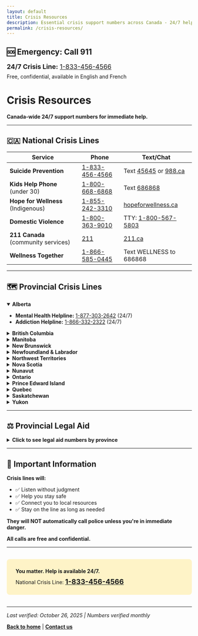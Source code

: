 ```yaml
---
layout: default
title: Crisis Resources
description: Essential crisis support numbers across Canada - 24/7 helplines for immediate assistance.
permalink: /crisis-resources/
---
```


<div class="crisis-alert" role="alert">
  <h2>🆘 Emergency: Call 911</h2>
  <p style="margin: 0; font-size: 1.1rem;"><strong>24/7 Crisis Line:</strong> <a href="tel:1-833-456-4566">1-833-456-4566</a></p>
  <p style="margin: 0.5rem 0 0;">Free, confidential, available in English and French</p>
</div>

# Crisis Resources

**Canada-wide 24/7 support numbers for immediate help.**

---

## 🇨🇦 National Crisis Lines

| Service | Phone | Text/Chat |
|---------|-------|-----------|
| **Suicide Prevention** | [1-833-456-4566](tel:1-833-456-4566) | Text [45645](sms:45645) or [988.ca](https://988.ca) |
| **Kids Help Phone** (under 30) | [1-800-668-6868](tel:1-800-668-6868) | Text [686868](sms:686868) |
| **Hope for Wellness** (Indigenous) | [1-855-242-3310](tel:1-855-242-3310) | [hopeforwellness.ca](https://hopeforwellness.ca) |
| **Domestic Violence** | [1-800-363-9010](tel:1-800-363-9010) | TTY: [1-800-567-5803](tel:1-800-567-5803) |
| **211 Canada** (community services) | [211](tel:211) | [211.ca](https://211.ca) |
| **Wellness Together** | [1-866-585-0445](tel:1-866-585-0445) | Text WELLNESS to 686868 |

---

## 🗺️ Provincial Crisis Lines

<details open>
<summary><strong>Alberta</strong></summary>

- **Mental Health Helpline:** [1-877-303-2642](tel:1-877-303-2642) (24/7)
- **Addiction Helpline:** [1-866-332-2322](tel:1-866-332-2322) (24/7)

</details>

<details>
<summary><strong>British Columbia</strong></summary>

- **Crisis Centre BC:** [1-800-784-2433](tel:1-800-784-2433) (24/7)
- **310 Mental Health Support:** [310-6789](tel:310-6789) (no area code, 24/7)

</details>

<details>
<summary><strong>Manitoba</strong></summary>

- **Klinic Crisis Line:** [1-888-322-3019](tel:1-888-322-3019) (24/7)
- **Manitoba Suicide Line:** [1-877-435-7170](tel:1-877-435-7170) (24/7)

</details>

<details>
<summary><strong>New Brunswick</strong></summary>

- **Chimo Helpline:** [1-800-667-5005](tel:1-800-667-5005) (24/7)
- **Tele-Care 811:** [811](tel:811) (24/7)

</details>

<details>
<summary><strong>Newfoundland & Labrador</strong></summary>

- **Mental Health Crisis Line:** [1-888-737-4668](tel:1-888-737-4668) (24/7)

</details>

<details>
<summary><strong>Northwest Territories</strong></summary>

- **NWT Help Line:** [1-800-661-0844](tel:1-800-661-0844) (24/7)

</details>

<details>
<summary><strong>Nova Scotia</strong></summary>

- **Mental Health Mobile Crisis:** [1-888-429-8167](tel:1-888-429-8167) (24/7)

</details>

<details>
<summary><strong>Nunavut</strong></summary>

- **Kamatsiaqtut Help Line:** [1-800-265-3333](tel:1-800-265-3333) (24/7)

</details>

<details>
<summary><strong>Ontario</strong></summary>

- **ConnexOntario:** [1-866-531-2600](tel:1-866-531-2600) (24/7)
- **Good2Talk** (students): [1-866-925-5454](tel:1-866-925-5454) (24/7)

</details>

<details>
<summary><strong>Prince Edward Island</strong></summary>

- **Island Helpline:** [1-800-218-2885](tel:1-800-218-2885) (24/7)

</details>

<details>
<summary><strong>Quebec</strong></summary>

- **Suicide Action Montreal:** [1-866-277-3553](tel:1-866-277-3553) (24/7)
- **Info-Social 811:** [811](tel:811) (24/7)

</details>

<details>
<summary><strong>Saskatchewan</strong></summary>

- **Mobile Crisis (Regina):** [306-757-0127](tel:306-757-0127) (24/7)
- **Mobile Crisis (Saskatoon):** [306-933-6200](tel:306-933-6200) (24/7)

</details>

<details>
<summary><strong>Yukon</strong></summary>

- **Mental Wellness Services:** [867-456-3838](tel:867-456-3838) (24/7)

</details>

---

## ⚖️ Provincial Legal Aid

<details>
<summary><strong>Click to see legal aid numbers by province</strong></summary>

| Province | Phone | Hours |
|----------|-------|-------|
| **Alberta** | [1-866-845-3425](tel:1-866-845-3425) | Mon-Fri 8:30am-4:30pm |
| **British Columbia** | [1-866-577-2525](tel:1-866-577-2525) | Mon-Fri 9am-5pm |
| **Manitoba** | [1-800-261-2960](tel:1-800-261-2960) | Mon-Fri 8:30am-4:30pm |
| **New Brunswick** | [1-833-885-5343](tel:1-833-885-5343) | Mon-Fri 8:30am-4:30pm |
| **Newfoundland** | [1-800-563-9911](tel:1-800-563-9911) | Mon-Fri 8:30am-4:30pm |
| **Northwest Territories** | [867-873-7450](tel:867-873-7450) | Mon-Fri 8:30am-5pm |
| **Nova Scotia** | [1-800-665-9779](tel:1-800-665-9779) | Mon-Fri 8:30am-4:30pm |
| **Nunavut** | [1-800-249-9393](tel:1-800-249-9393) | Mon-Fri 8:30am-5pm |
| **Ontario** | [1-800-668-8258](tel:1-800-668-8258) | **24/7** |
| **PEI** | [1-800-240-9798](tel:1-800-240-9798) | Mon-Fri 8:30am-5pm |
| **Quebec** | [1-866-845-3591](tel:1-866-845-3591) | Mon-Fri 8:30am-4:30pm |
| **Saskatchewan** | [1-800-667-3764](tel:1-800-667-3764) | Mon-Fri 8am-5pm |
| **Yukon** | [867-667-5210](tel:867-667-5210) | Mon-Fri 8:30am-5pm |

</details>

---

## 💬 Important Information

**Crisis lines will:**
- ✅ Listen without judgment
- ✅ Help you stay safe
- ✅ Connect you to local resources
- ✅ Stay on the line as long as needed

**They will NOT automatically call police unless you're in immediate danger.**

**All calls are free and confidential.**

---

<div class="crisis-footer" style="background: #fef3c7; padding: 1.5rem; border-radius: 8px; margin: 2rem 0;">
  <p style="margin: 0;"><strong>You matter. Help is available 24/7.</strong></p>
  <p style="margin: 0.5rem 0 0;">National Crisis Line: <a href="tel:1-833-456-4566" style="font-size: 1.2rem; font-weight: bold;">1-833-456-4566</a></p>
</div>

---

*Last verified: October 26, 2025 | Numbers verified monthly*

**[Back to home](/)** | **[Contact us](/contact)**
